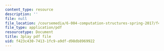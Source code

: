 ```yaml
---
content_type: resource
description: ''
file: null
file_location: /coursemedia/6-004-computation-structures-spring-2017/f423c43074131fc9a9dfd98db8969922_z3DEmSG8kPk.pdf
file_type: application/pdf
resourcetype: Document
title: 3play pdf file
uid: f423c430-7413-1fc9-a9df-d98db8969922
---
```

